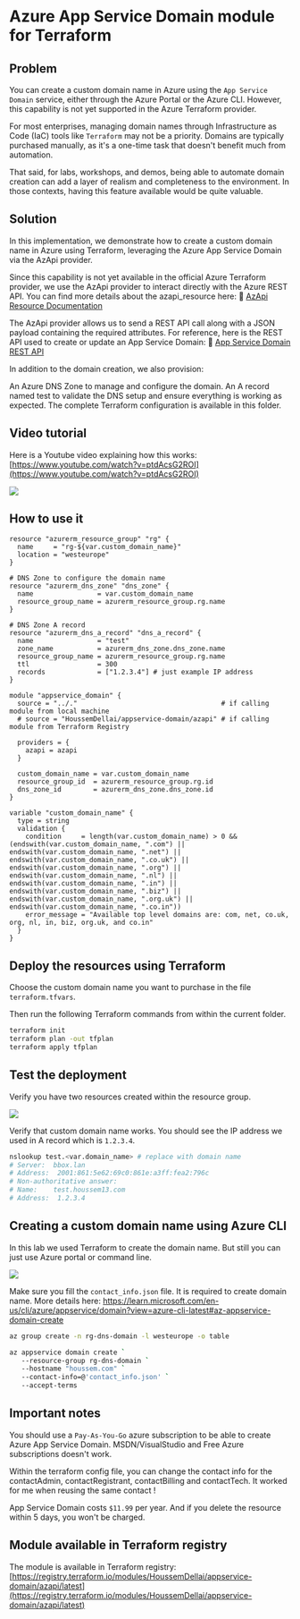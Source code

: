 # Azure App Service Domain module for Terraform

## Problem

You can create a custom domain name in Azure using the `App Service Domain` service, either through the Azure Portal or the Azure CLI. However, this capability is not yet supported in the Azure Terraform provider.

For most enterprises, managing domain names through Infrastructure as Code (IaC) tools like `Terraform` may not be a priority. Domains are typically purchased manually, as it's a one-time task that doesn't benefit much from automation.

That said, for labs, workshops, and demos, being able to automate domain creation can add a layer of realism and completeness to the environment. In those contexts, having this feature available would be quite valuable.

## Solution

In this implementation, we demonstrate how to create a custom domain name in Azure using Terraform, leveraging the Azure App Service Domain via the AzApi provider.

Since this capability is not yet available in the official Azure Terraform provider, we use the AzApi provider to interact directly with the Azure REST API. You can find more details about the azapi_resource here:
🔗 [AzApi Resource Documentation](https://registry.terraform.io/providers/Azure/azapi/latest/docs/resources/azapi_resource)

The AzApi provider allows us to send a REST API call along with a JSON payload containing the required attributes. For reference, here is the REST API used to create or update an App Service Domain:
🔗 [App Service Domain REST API](https://learn.microsoft.com/en-us/rest/api/appservice/domains/create-or-update)

In addition to the domain creation, we also provision:

An Azure DNS Zone to manage and configure the domain.
An A record named test to validate the DNS setup and ensure everything is working as expected.
The complete Terraform configuration is available in this folder.

## Video tutorial

Here is a Youtube video explaining how this works: [https://www.youtube.com/watch?v=ptdAcsG2ROI](https://www.youtube.com/watch?v=ptdAcsG2ROI)

![](https://github.com/HoussemDellai/terraform-azapi-appservice-domain/blob/main/images/youtube.png?raw=true)

## How to use it

```hcl
resource "azurerm_resource_group" "rg" {
  name     = "rg-${var.custom_domain_name}"
  location = "westeurope"
}

# DNS Zone to configure the domain name
resource "azurerm_dns_zone" "dns_zone" {
  name                = var.custom_domain_name
  resource_group_name = azurerm_resource_group.rg.name
}

# DNS Zone A record
resource "azurerm_dns_a_record" "dns_a_record" {
  name                = "test"
  zone_name           = azurerm_dns_zone.dns_zone.name
  resource_group_name = azurerm_resource_group.rg.name
  ttl                 = 300
  records             = ["1.2.3.4"] # just example IP address
}

module "appservice_domain" {
  source = "../."                                    # if calling module from local machine
  # source = "HoussemDellai/appservice-domain/azapi" # if calling module from Terraform Registry

  providers = {
    azapi = azapi
  }

  custom_domain_name = var.custom_domain_name
  resource_group_id  = azurerm_resource_group.rg.id
  dns_zone_id        = azurerm_dns_zone.dns_zone.id
}

variable "custom_domain_name" {
  type = string
  validation {
    condition     = length(var.custom_domain_name) > 0 && (endswith(var.custom_domain_name, ".com") || endswith(var.custom_domain_name, ".net") || endswith(var.custom_domain_name, ".co.uk") || endswith(var.custom_domain_name, ".org") || endswith(var.custom_domain_name, ".nl") || endswith(var.custom_domain_name, ".in") || endswith(var.custom_domain_name, ".biz") || endswith(var.custom_domain_name, ".org.uk") || endswith(var.custom_domain_name, ".co.in"))
    error_message = "Available top level domains are: com, net, co.uk, org, nl, in, biz, org.uk, and co.in"
  }
}
```

## Deploy the resources using Terraform

Choose the custom domain name you want to purchase in the file `terraform.tfvars`.

Then run the following Terraform commands from within the current folder.

```sh
terraform init
terraform plan -out tfplan
terraform apply tfplan
```

## Test the deployment

Verify you have two resources created within the resource group.

![](https://github.com/HoussemDellai/terraform-azapi-appservice-domain/blob/main/images/resources.png?raw=true)

Verify that custom domain name works.
You should see the IP address we used in A record which is `1.2.3.4`.

```sh
nslookup test.<var.domain_name> # replace with domain name
# Server:  bbox.lan
# Address:  2001:861:5e62:69c0:861e:a3ff:fea2:796c
# Non-authoritative answer:
# Name:    test.houssem13.com
# Address:  1.2.3.4
```

## Creating a custom domain name using Azure CLI

In this lab we used Terraform to create the domain name.
But still you can just use Azure portal or command line.

![](https://github.com/HoussemDellai/terraform-azapi-appservice-domain/blob/main/images/portal.png?raw=true)

Make sure you fill the `contact_info.json` file. It is required to create domain name. More details here: https://learn.microsoft.com/en-us/cli/azure/appservice/domain?view=azure-cli-latest#az-appservice-domain-create

```sh
az group create -n rg-dns-domain -l westeurope -o table

az appservice domain create `
   --resource-group rg-dns-domain `
   --hostname "houssem.com" `
   --contact-info=@'contact_info.json' `
   --accept-terms
```

## Important notes

You should use a `Pay-As-You-Go` azure subscription to be able to create Azure App Service Domain.
MSDN/VisualStudio and Free Azure subscriptions doesn't work.

Within the terraform config file, you can change the contact info for the contactAdmin, contactRegistrant, contactBilling and contactTech.
It worked for me when reusing the same contact !

App Service Domain costs `$11.99` per year. And if you delete the resource within 5 days, you won't be charged.

## Module available in Terraform registry

The module is available in Terraform registry: [https://registry.terraform.io/modules/HoussemDellai/appservice-domain/azapi/latest](https://registry.terraform.io/modules/HoussemDellai/appservice-domain/azapi/latest)